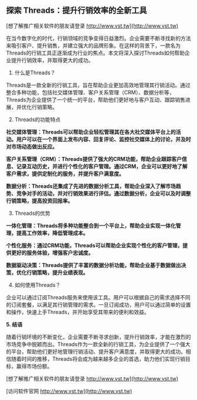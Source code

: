 ## **探索 Threads：提升行销效率的全新工具**

[想了解推广相关软件的朋友请登录 http://www.vst.tw](http://www.vst.tw)

在当今数字化的时代，行销领域的竞争变得日益激烈。企业需要不断寻找新的方法来吸引客户、提升销售，并建立强大的品牌形象。在这样的背景下，一款名为Threads的行销工具正逐渐成为行业的焦点。本文将深入探讨Threads如何帮助企业提升行销效率，并取得更大的成功。

1. 什么是Threads？

Threads是一款全新的行销工具，旨在帮助企业更加高效地管理其行销活动。通过整合多种功能，包括社交媒体管理、客户关系管理（CRM）、数据分析等，Threads为企业提供了一个统一的平台，帮助他们更好地与客户互动、跟踪销售进展，并优化行销策略。

2. Threads的功能特点

**社交媒体管理：Threads可以帮助企业轻松管理其在各大社交媒体平台上的活动。用户可以在一个界面上发布内容、回复评论、监控社交媒体上的讨论，并及时对市场动态做出反应。**

**客户关系管理（CRM）：Threads提供了强大的CRM功能，帮助企业跟踪客户信息、记录互动历史，并进行个性化的客户管理。通过CRM，企业可以更好地了解客户需求，提供定制化的服务，并提升客户满意度。**

**数据分析：Threads还集成了先进的数据分析工具，帮助企业深入了解市场趋势、竞争对手的活动，并对行销效果进行评估。通过数据分析，企业可以及时调整行销策略，提高投资回报率。**

3. Threads的优势

**一体化管理：Threads将多种功能整合到一个平台上，帮助企业实现一体化管理，提高工作效率，降低管理成本。**

**个性化服务：通过CRM功能，Threads可以帮助企业实现个性化的客户管理，提供更好的服务体验，增强客户忠诚度。**

**数据驱动决策：Threads提供了丰富的数据分析功能，帮助企业基于数据做出决策，优化行销策略，提升业绩表现。**

4. 如何使用Threads？

企业可以通过订阅Threads服务来使用该工具。用户可以根据自己的需求选择不同的订阅套餐，以满足其行销管理的需求。一旦订阅成功，用户可以通过简单的设置和操作，快速上手Threads，并开始享受其带来的便利和效益。

**5. 结语**

随着行销环境的不断变化，企业需要不断寻求创新，提升行销效率，才能在激烈的市场竞争中脱颖而出。Threads作为一款全新的行销工具，为企业提供了一个强大的平台，帮助他们更好地管理行销活动、提升客户满意度，并取得更大的成功。相信随着时间的推移，Threads将会成为越来越多企业的首选，助力他们实现行销目标，赢得市场份额。

[想了解推广相关软件的朋友请登录 http://www.vst.tw](http://www.vst.tw)


[访问软件官网 http://www.vst.tw](http://www.vst.tw)
